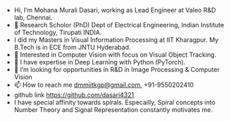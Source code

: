 - Hi, I’m Mohana Murali Dasari, working as Lead Engineer at Valeo R&D lab, Chennai.
- 👋  Research Scholor (PhD) Dept of Electrical Engineering, Indian Institute of Technology, Tirupati INDIA.
- I did my Masters in Visual Information Processing at IIT Kharagpur. My B.Tech is in ECE from JNTU Hyderabad.
- 👀 Interested in Computer Vision with focus on Visual Object Tracking.
- 🌱 I have expertise in Deep Learning with Python (PyTorch).  
- 💞️ I’m looking for opportunities in R&D in Image Processing & Computer Vision
- 📫 How to reach me dmmiitkgp@gmail.com,  +91-9550202410
- github link https://github.com/dasari4321
- I have special affinity towards spirals. Especailly, Spiral concepts into Number Theory and Signal Representation constantly motivates me.
<!---
dasari4321/dasari4321 is a ✨ special ✨ repository because its `README.md` (this file) appears on your GitHub profile.
You can click the Preview link to take a look at your changes.
--->
